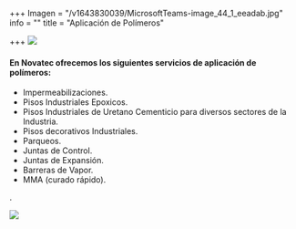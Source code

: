 +++
Imagen = "/v1643830039/MicrosoftTeams-image_44_1_eeadab.jpg"
info = ""
title = "Aplicación de Polímeros"

+++
![](https://res.cloudinary.com/novatec/v1647974895/MicrosoftTeams-image_44_1_1_kzqcki.png)

#### En Novatec ofrecemos los siguientes servicios de aplicación de polímeros:

* Impermeabilizaciones.
* Pisos Industriales Epoxicos.
* Pisos Industriales de Uretano Cementicio para diversos sectores de la Industria.
* Pisos decorativos Industriales.
* Parqueos.
* Juntas de Control.
* Juntas de Expansión.
* Barreras de Vapor.
* MMA (curado rápido).

.

![](https://res.cloudinary.com/novatec/v1647974907/IMG_1501_Original_1_viuavk.jpg)